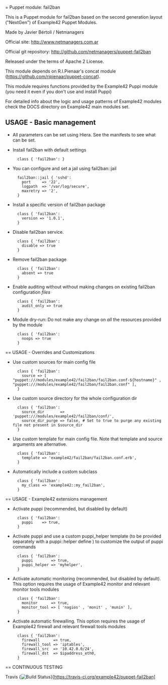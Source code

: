 = Puppet module: fail2ban

This is a Puppet module for fail2ban based on the second generation layout ("NextGen") of Example42 Puppet Modules.

Made by Javier Bértoli / Netmanagers

Official site: http://www.netmanagers.com.ar

Official git repository: http://github.com/netmanagers/puppet-fail2ban

Released under the terms of Apache 2 License.

This module depends on R.I.Pienaar's concat module (https://github.com/ripienaar/puppet-concat).

This module requires functions provided by the Example42 Puppi module (you need it even if you don't use and install Puppi)

For detailed info about the logic and usage patterns of Example42 modules check the DOCS directory on Example42 main modules set.

## USAGE - Basic management

* All parameters can be set using Hiera. See the manifests to see what can be set.

* Install fail2ban with default settings

        class { 'fail2ban': }

* You can configure and set a jail using fail2ban::jail

        fail2ban::jail { 'sshd':
          port     => '22',
          logpath  => '/var/log/secure',
          maxretry => '2',
        }

* Install a specific version of fail2ban package

        class { 'fail2ban':
          version => '1.0.1',
        }

* Disable fail2ban service.

        class { 'fail2ban':
          disable => true
        }

* Remove fail2ban package

        class { 'fail2ban':
          absent => true
        }

* Enable auditing without without making changes on existing fail2ban configuration *files*

        class { 'fail2ban':
          audit_only => true
        }

* Module dry-run: Do not make any change on *all* the resources provided by the module

        class { 'fail2ban':
          noops => true
        }


== USAGE - Overrides and Customizations
* Use custom sources for main config file 

        class { 'fail2ban':
          source => [ "puppet:///modules/example42/fail2ban/fail2ban.conf-${hostname}" , "puppet:///modules/example42/fail2ban/fail2ban.conf" ], 
        }


* Use custom source directory for the whole configuration dir

        class { 'fail2ban':
          source_dir       => 'puppet:///modules/example42/fail2ban/conf/',
          source_dir_purge => false, # Set to true to purge any existing file not present in $source_dir
        }

* Use custom template for main config file. Note that template and source arguments are alternative. 

        class { 'fail2ban':
          template => 'example42/fail2ban/fail2ban.conf.erb',
        }

* Automatically include a custom subclass

        class { 'fail2ban':
          my_class => 'example42::my_fail2ban',
        }


== USAGE - Example42 extensions management 
* Activate puppi (recommended, but disabled by default)

        class { 'fail2ban':
          puppi    => true,
        }

* Activate puppi and use a custom puppi_helper template (to be provided separately with a puppi::helper define ) to customize the output of puppi commands 

        class { 'fail2ban':
          puppi        => true,
          puppi_helper => 'myhelper', 
        }

* Activate automatic monitoring (recommended, but disabled by default). This option requires the usage of Example42 monitor and relevant monitor tools modules

        class { 'fail2ban':
          monitor      => true,
          monitor_tool => [ 'nagios' , 'monit' , 'munin' ],
        }

* Activate automatic firewalling. This option requires the usage of Example42 firewall and relevant firewall tools modules

        class { 'fail2ban':       
          firewall      => true,
          firewall_tool => 'iptables',
          firewall_src  => '10.42.0.0/24',
          firewall_dst  => $ipaddress_eth0,
        }


== CONTINUOUS TESTING

Travis {<img src="https://travis-ci.org/example42/puppet-fail2ban.png?branch=master" alt="Build Status" />}[https://travis-ci.org/example42/puppet-fail2ban]
